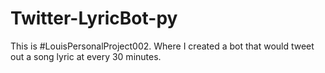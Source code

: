 # Twitter-LyricBot-py
 This is #LouisPersonalProject002. Where I created a bot that would tweet out a song lyric at every 30 minutes.
